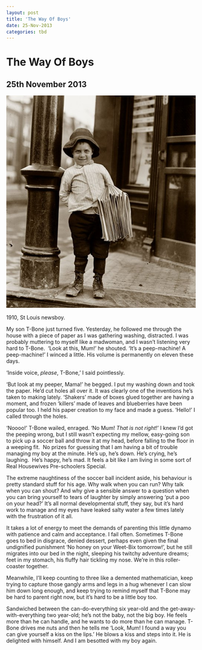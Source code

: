 ```yaml
---
layout: post
title: 'The Way Of Boys'
date: 25-Nov-2013
categories: tbd
---
```


# The Way Of Boys

## 25th November 2013

<img class="photo-horiz" src="/images/2013/11/05323u_0.preview.jpg" />

<p <a href="http://www.shorpy.com/node/2720">1910,   St Louis newsboy.</a></p>

<p **This post was originally published in Practical Parenting Magazine,   November 2013**</p>

My son T-Bone just turned five. Yesterday, he followed me through the house with a piece of paper as I was gathering washing, distracted. I was probably muttering to myself like a madwoman, and I wasn’t listening very hard to T-Bone.  ‘Look at this, Mum!’ he shouted. ‘It’s a peep-machine! A peep-machine!’ I winced a little. His volume is permanently on eleven these days.

‘Inside voice, *please*, T-Bone,’ I said pointlessly.

‘But look at my peeper, Mama!’ he begged. I put my washing down and took the paper. He’d cut holes all over it. It was clearly one of the inventions he’s taken to making lately. ‘Shakers’ made of boxes glued together are having a moment, and frozen ‘killers’ made of leaves and blueberries have been popular too. I held his paper creation to my face and made a guess. ‘Hello!’ I called through the holes.

‘Noooo!’ T-Bone wailed, enraged. ‘No Mum! *That is not right*!’ I knew I’d got the peeping wrong, but I still wasn’t expecting my mellow, easy-going son to pick up a soccer ball and throw it at my head, before falling to the floor in a weeping fit.  No prizes for guessing that I am having a bit of trouble managing my boy at the minute. He’s up, he’s down. He’s crying, he’s laughing.  He’s happy, he’s mad. It feels a bit like I am living in some sort of Real Housewives Pre-schoolers Special.

The extreme naughtiness of the soccer ball incident aside, his behaviour is pretty standard stuff for his age. Why walk when you can run? Why talk when you can shout? And why give a sensible answer to a question when you can bring yourself to tears of laughter by simply answering ‘put a poo on your head?’ It’s all normal developmental stuff, they say, but it’s hard work to manage and my eyes have leaked salty water a few times lately with the frustration of it all.

It takes a lot of energy to meet the demands of parenting this little dynamo with patience and calm and acceptance. I fail often. Sometimes T-Bone goes to bed in disgrace, denied dessert, perhaps even given the final undignified punishment ‘No honey on your Weet-Bix tomorrow!’, but he still migrates into our bed in the night, sleeping his twitchy adventure dreams; feet in my stomach, his fluffy hair tickling my nose. We’re in this roller-coaster together.

Meanwhile, I’ll keep counting to three like a demented mathematician, keep trying to capture those gangly arms and legs in a hug whenever I can slow him down long enough, and keep trying to remind myself that T-Bone may be hard to parent right now, but it’s hard to be a little boy too.

Sandwiched between the can-do-everything six year-old and the get-away-with-everything two year-old; he’s not the baby, not the big boy. He feels more than he can handle, and he wants to do more than he can manage. T-Bone drives me nuts and then he tells me ‘Look, Mum! I found a way you can give yourself a kiss on the lips.’ He blows a kiss and steps into it. He is delighted with himself. And I am besotted with my boy again.

 
